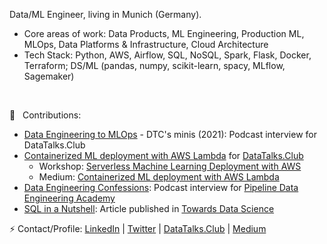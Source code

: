 Data/ML Engineer, living in Munich (Germany).
- Core areas of work: Data Products, ML Engineering, Production ML, MLOps, Data Platforms & Infrastructure, Cloud Architecture
- Tech Stack: Python, AWS, Airflow, SQL, NoSQL, Spark, Flask, Docker, Terraform; DS/ML (pandas, numpy, scikit-learn, spacy, MLflow, Sagemaker)

<br>

📢 &nbsp; Contributions:
- [Data Engineering to MLOps](https://youtu.be/CJmzTa6mA6E) - DTC's minis (2021): Podcast interview for DataTalks.Club
- [Containerized ML deployment with AWS Lambda](https://datatalks.club/blog/ml-deployment-lambda.html) for [DataTalks.Club](https://datatalks.club/)
  - Workshop: [Serverless Machine Learning Deployment with AWS](https://www.youtube.com/watch?v=79B8AOKkpho)
  - Medium: [Containerized ML deployment with AWS Lambda](https://sejalv.medium.com/containerized-ml-deployment-with-aws-lambda-680540fb92f4)
- [Data Engineering Confessions](https://www.dataengineering.academy/pipeline-data-engineering-academy-blog/idataengineer-confessions-interview-003): Podcast interview for [Pipeline Data Engineering Academy](https://www.dataengineering.academy/)
- [SQL in a Nutshell](https://towardsdatascience.com/sql-in-a-nutshell-part-1-basic-real-world-scenarios-33a25ba8d220): Article published in [Towards Data Science](https://towardsdatascience.com)

⚡ Contact/Profile:
[LinkedIn](https://linkedin.com/in/vaidyasejal) | [Twitter](https://twitter.com/sejalv_) | [DataTalks.Club](https://datatalks.club/people/sejalvaidya.html) | [Medium](https://medium.com/@sejalv)
